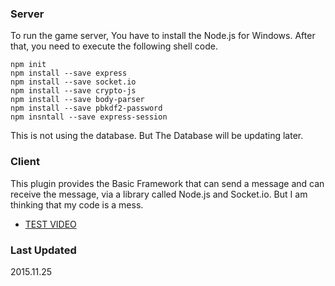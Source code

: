
### Server
To run the game server, You have to install the Node.js for Windows. After that, you need to execute the following shell code.

```shell
npm init
npm install --save express
npm install --save socket.io
npm install --save crypto-js
npm install --save body-parser
npm install --save pbkdf2-password
npm insntall --save express-session
```

This is not using the database. But The Database will be updating later.

### Client
This plugin provides the Basic Framework that can send a message and can receive the message, via a library called Node.js and Socket.io. But I am thinking that my code is a mess.

- [TEST VIDEO](https://www.youtube.com/watch?v=r7Ov_5h9qbo)

### Last Updated
2015.11.25
